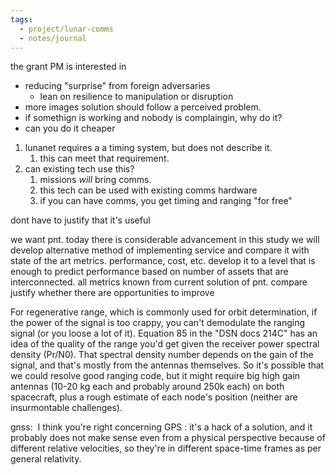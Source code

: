 ```yaml
---
tags:
  - project/lunar-comms
  - notes/journal
---
```

the grant PM is interested in
- reducing "surprise" from foreign adversaries
	- lean on resilience to manipulation or disruption 
- more images
solution should follow a perceived problem.
- if somethign is working and nobody is complaingin, why do it?
- can you do it cheaper

1. lunanet requires a a timing system, but does not describe it. 
	1. this can meet that requirement.
2. can existing tech use this?
	1. missions _will_ bring comms. 
	2. this tech can be used with existing comms hardware
	3. if you can have comms, you get timing and ranging "for free"

dont have to justify that it's useful

we want pnt.
today there is considerable advancement
in this study we will develop alternative method of implementing service and compare it with state of the art metrics. performance, cost, etc.
develop it to a level that is enough to predict performance based on number of assets that are interconnected. all metrics known from current solution of pnt.
compare
justify whether there are opportunities to improve

For regenerative range, which is commonly used for orbit determination, if the power of the signal is too crappy, you can't demodulate the ranging signal (or you loose a lot of it). Equation 85 in the "DSN docs 214C" has an idea of the quality of the range you'd get given the receiver power spectral density (Pr/N0). That spectral density number depends on the gain of the signal, and that's mostly from the antennas themselves. So it's possible that we could resolve good ranging code, but it might require big high gain antennas (10-20 kg each and probably around 250k each) on both spacecraft, plus a rough estimate of each node's position (neither are insurmontable challenges).

gnss:  I think you're right concerning GPS : it's a hack of a solution, and it probably does not make sense even from a physical perspective because of different relative velocities, so they're in different space-time frames as per general relativity.